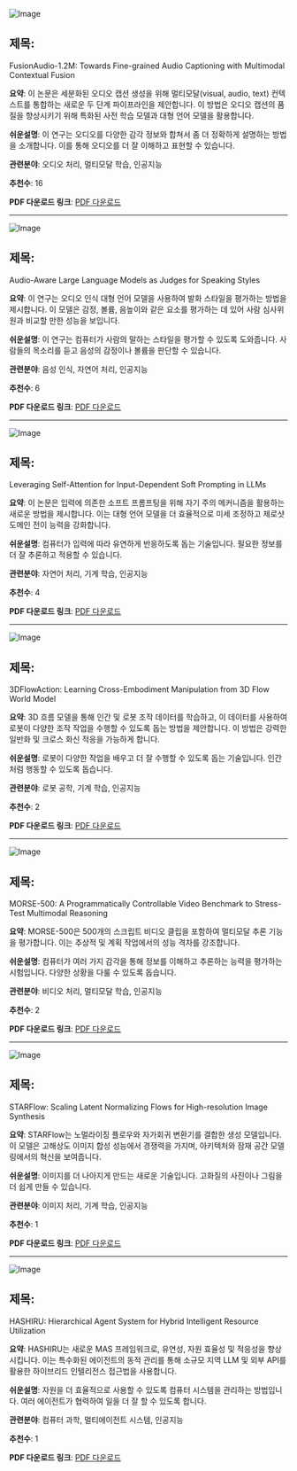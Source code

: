 ![Image](https://cdn-thumbnails.huggingface.co/social-thumbnails/papers/2506.01111.png)

## 제목:
FusionAudio-1.2M: Towards Fine-grained Audio Captioning with Multimodal Contextual Fusion

**요약**:
이 논문은 세분화된 오디오 캡션 생성을 위해 멀티모달(visual, audio, text) 컨텍스트를 통합하는 새로운 두 단계 파이프라인을 제안합니다. 이 방법은 오디오 캡션의 품질을 향상시키기 위해 특화된 사전 학습 모델과 대형 언어 모델을 활용합니다.

**쉬운설명**:
이 연구는 오디오를 다양한 감각 정보와 합쳐서 좀 더 정확하게 설명하는 방법을 소개합니다. 이를 통해 오디오를 더 잘 이해하고 표현할 수 있습니다.

**관련분야**:
오디오 처리, 멀티모달 학습, 인공지능

**추천수**:
16

**PDF 다운로드 링크**: [PDF 다운로드](https://arxiv.org/pdf/2506.01111)

---

![Image](https://cdn-thumbnails.huggingface.co/social-thumbnails/papers/2506.05984.png)

## 제목:
Audio-Aware Large Language Models as Judges for Speaking Styles

**요약**:
이 연구는 오디오 인식 대형 언어 모델을 사용하여 발화 스타일을 평가하는 방법을 제시합니다. 이 모델은 감정, 볼륨, 음높이와 같은 요소를 평가하는 데 있어 사람 심사위원과 비교할 만한 성능을 보입니다.

**쉬운설명**:
이 연구는 컴퓨터가 사람의 말하는 스타일을 평가할 수 있도록 도와줍니다. 사람들의 목소리를 듣고 음성의 감정이나 볼륨을 판단할 수 있습니다.

**관련분야**:
음성 인식, 자연어 처리, 인공지능

**추천수**:
6

**PDF 다운로드 링크**: [PDF 다운로드](https://arxiv.org/pdf/2506.05984)

---

![Image](https://cdn-thumbnails.huggingface.co/social-thumbnails/papers/2506.05629.png)

## 제목:
Leveraging Self-Attention for Input-Dependent Soft Prompting in LLMs

**요약**:
이 논문은 입력에 의존한 소프트 프롬프팅을 위해 자기 주의 메커니즘을 활용하는 새로운 방법을 제시합니다. 이는 대형 언어 모델을 더 효율적으로 미세 조정하고 제로샷 도메인 전이 능력을 강화합니다.

**쉬운설명**:
컴퓨터가 입력에 따라 유연하게 반응하도록 돕는 기술입니다. 필요한 정보를 더 잘 추론하고 적용할 수 있습니다.

**관련분야**:
자연어 처리, 기계 학습, 인공지능

**추천수**:
4

**PDF 다운로드 링크**: [PDF 다운로드](https://arxiv.org/pdf/2506.05629)

---

![Image](https://cdn-thumbnails.huggingface.co/social-thumbnails/papers/2506.06199.png)

## 제목:
3DFlowAction: Learning Cross-Embodiment Manipulation from 3D Flow World Model

**요약**:
3D 흐름 모델을 통해 인간 및 로봇 조작 데이터를 학습하고, 이 데이터를 사용하여 로봇이 다양한 조작 작업을 수행할 수 있도록 돕는 방법을 제안합니다. 이 방법은 강력한 일반화 및 크로스 화신 적응을 가능하게 합니다.

**쉬운설명**:
로봇이 다양한 작업을 배우고 더 잘 수행할 수 있도록 돕는 기술입니다. 인간처럼 행동할 수 있도록 돕습니다.

**관련분야**:
로봇 공학, 기계 학습, 인공지능

**추천수**:
2

**PDF 다운로드 링크**: [PDF 다운로드](https://arxiv.org/pdf/2506.06199)

---

![Image](https://cdn-thumbnails.huggingface.co/social-thumbnails/papers/2506.05523.png)

## 제목:
MORSE-500: A Programmatically Controllable Video Benchmark to Stress-Test Multimodal Reasoning

**요약**:
MORSE-500은 500개의 스크립트 비디오 클립을 포함하여 멀티모달 추론 기능을 평가합니다. 이는 추상적 및 계획 작업에서의 성능 격차를 강조합니다.

**쉬운설명**:
컴퓨터가 여러 가지 감각을 통해 정보를 이해하고 추론하는 능력을 평가하는 시험입니다. 다양한 상황을 다룰 수 있도록 돕습니다.

**관련분야**:
비디오 처리, 멀티모달 학습, 인공지능

**추천수**:
2

**PDF 다운로드 링크**: [PDF 다운로드](https://arxiv.org/pdf/2506.05523)

---

![Image](https://cdn-thumbnails.huggingface.co/social-thumbnails/papers/2506.06276.png)

## 제목:
STARFlow: Scaling Latent Normalizing Flows for High-resolution Image Synthesis

**요약**:
STARFlow는 노멀라이징 플로우와 자가회귀 변환기를 결합한 생성 모델입니다. 이 모델은 고해상도 이미지 합성 성능에서 경쟁력을 가지며, 아키텍처와 잠재 공간 모델링에서의 혁신을 보여줍니다.

**쉬운설명**:
이미지를 더 나아지게 만드는 새로운 기술입니다. 고화질의 사진이나 그림을 더 쉽게 만들 수 있습니다.

**관련분야**:
이미지 처리, 기계 학습, 인공지능

**추천수**:
1

**PDF 다운로드 링크**: [PDF 다운로드](https://arxiv.org/pdf/2506.06276)

---

![Image](https://cdn-thumbnails.huggingface.co/social-thumbnails/papers/2506.04255.png)

## 제목:
HASHIRU: Hierarchical Agent System for Hybrid Intelligent Resource Utilization

**요약**:
HASHIRU는 새로운 MAS 프레임워크로, 유연성, 자원 효율성 및 적응성을 향상시킵니다. 이는 특수화된 에이전트의 동적 관리를 통해 소규모 지역 LLM 및 외부 API를 활용한 하이브리드 인텔리전스 접근법을 사용합니다.

**쉬운설명**:
자원을 더 효율적으로 사용할 수 있도록 컴퓨터 시스템을 관리하는 방법입니다. 여러 에이전트가 협력하여 일을 더 잘 할 수 있도록 합니다.

**관련분야**:
컴퓨터 과학, 멀티에이전트 시스템, 인공지능

**추천수**:
1

**PDF 다운로드 링크**: [PDF 다운로드](https://arxiv.org/pdf/2506.04255)